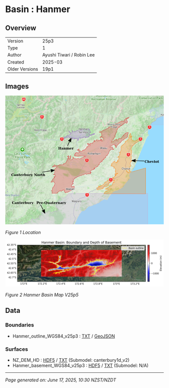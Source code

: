 # Basin : Hanmer

## Overview
|         |                     |
|---------|---------------------|
| Version | 25p3           |
| Type    | 1        |
| Author  | Ayushi Tiwari / Robin Lee            |
| Created | 2025-03           |
| Older Versions | 19p1 |


## Images
![](../images/maps/cheviot_hanmer_northcanterbury.png)

*Figure 1 Location*

![](../images/regional/Hanmer_basin_map_v25p5.png)

*Figure 2 Hanmer Basin Map V25p5*


## Data
### Boundaries
- Hanmer_outline_WGS84_v25p3 : [TXT](../../velocity_modelling/data/regional/Hanmer/Hanmer_outline_WGS84_v25p3.txt) / [GeoJSON](../../velocity_modelling/data/regional/Hanmer/Hanmer_outline_WGS84_v25p3.geojson)

### Surfaces
- NZ_DEM_HD : [HDF5](../../velocity_modelling/data/global/surface/NZ_DEM_HD.h5) / [TXT](../../velocity_modelling/data/global/surface/NZ_DEM_HD.in) (Submodel: canterbury1d_v2)
- Hanmer_basement_WGS84_v25p3 : [HDF5](../../velocity_modelling/data/regional/Hanmer/Hanmer_basement_WGS84_v25p3.h5) / [TXT](../../velocity_modelling/data/regional/Hanmer/Hanmer_basement_WGS84_v25p3.in) (Submodel: N/A)

---
*Page generated on: June 17, 2025, 10:30 NZST/NZDT*
